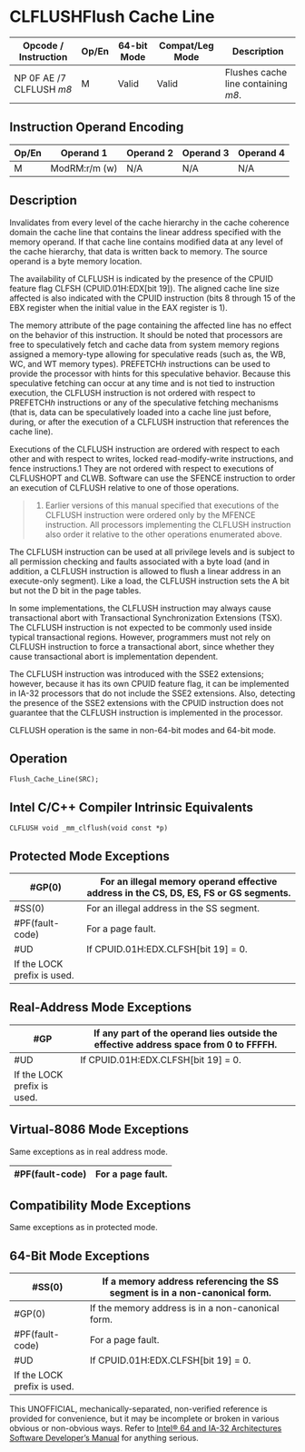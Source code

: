 # CLFLUSH**Flush Cache Line**

| Opcode / Instruction     | Op/En | 64-bit Mode | Compat/Leg Mode | Description                         |
| ------------------------ | ----- | ----------- | --------------- | ----------------------------------- |
| NP 0F AE /7 CLFLUSH _m8_ | M     | Valid       | Valid           | Flushes cache line containing _m8_. |

## Instruction Operand Encoding

| Op/En | Operand 1     | Operand 2 | Operand 3 | Operand 4 |
| ----- | ------------- | --------- | --------- | --------- |
| M     | ModRM:r/m (w) | N/A       | N/A       | N/A       |

## Description

Invalidates from every level of the cache hierarchy in the cache coherence domain the cache line that contains the linear address specified with the memory operand. If that cache line contains modified data at any level of the cache hierarchy, that data is written back to memory. The source operand is a byte memory location.

The availability of CLFLUSH is indicated by the presence of the CPUID feature flag CLFSH (CPUID.01H:EDX[bit 19]). The aligned cache line size affected is also indicated with the CPUID instruction (bits 8 through 15 of the EBX register when the initial value in the EAX register is 1).

The memory attribute of the page containing the affected line has no effect on the behavior of this instruction. It should be noted that processors are free to speculatively fetch and cache data from system memory regions assigned a memory-type allowing for speculative reads (such as, the WB, WC, and WT memory types). PREFETCH*h* instructions can be used to provide the processor with hints for this speculative behavior. Because this speculative fetching can occur at any time and is not tied to instruction execution, the CLFLUSH instruction is not ordered with respect to PREFETCH*h* instructions or any of the speculative fetching mechanisms (that is, data can be speculatively loaded into a cache line just before, during, or after the execution of a CLFLUSH instruction that references the cache line).

Executions of the CLFLUSH instruction are ordered with respect to each other and with respect to writes, locked read-modify-write instructions, and fence instructions.1 They are not ordered with respect to executions of CLFLUSHOPT and CLWB. Software can use the SFENCE instruction to order an execution of CLFLUSH relative to one of those operations.

> 1. Earlier versions of this manual specified that executions of the CLFLUSH instruction were ordered only by the MFENCE instruction. All processors implementing the CLFLUSH instruction also order it relative to the other operations enumerated above.

The CLFLUSH instruction can be used at all privilege levels and is subject to all permission checking and faults associated with a byte load (and in addition, a CLFLUSH instruction is allowed to flush a linear address in an execute-only segment). Like a load, the CLFLUSH instruction sets the A bit but not the D bit in the page tables.

In some implementations, the CLFLUSH instruction may always cause transactional abort with Transactional Synchronization Extensions (TSX). The CLFLUSH instruction is not expected to be commonly used inside typical transactional regions. However, programmers must not rely on CLFLUSH instruction to force a transactional abort, since whether they cause transactional abort is implementation dependent.

The CLFLUSH instruction was introduced with the SSE2 extensions; however, because it has its own CPUID feature flag, it can be implemented in IA-32 processors that do not include the SSE2 extensions. Also, detecting the presence of the SSE2 extensions with the CPUID instruction does not guarantee that the CLFLUSH instruction is implemented in the processor.

CLFLUSH operation is the same in non-64-bit modes and 64-bit mode.

## Operation

```
Flush_Cache_Line(SRC);

```

## Intel C/C++ Compiler Intrinsic Equivalents

```
CLFLUSH void _mm_clflush(void const *p)

```

## Protected Mode Exceptions

| \#​​​​GP(0)                 | For an illegal memory operand effective address in the CS, DS, ES, FS or GS segments. |
| --------------------------- | ------------------------------------------------------------------------------------- |
| \#​​​​​SS(0)                | For an illegal address in the SS segment.                                             |
| \#​PF(fault-code)           | For a page fault.                                                                     |
| #​​​UD                      | If CPUID.01H:EDX.CLFSH[bit 19] = 0.                                                   |
| If the LOCK prefix is used. |

## Real-Address Mode Exceptions

| \#​​​​GP                    | If any part of the operand lies outside the effective address space from 0 to FFFFH. |
| --------------------------- | ------------------------------------------------------------------------------------ |
| #​​​UD                      | If CPUID.01H:EDX.CLFSH[bit 19] = 0.                                                  |
| If the LOCK prefix is used. |

## Virtual-8086 Mode Exceptions

Same exceptions as in real address mode.

| \#​PF(fault-code) | For a page fault. |
| ----------------- | ----------------- |

## Compatibility Mode Exceptions

Same exceptions as in protected mode.

## 64-Bit Mode Exceptions

| \#​​​​​SS(0)                | If a memory address referencing the SS segment is in a non-canonical form. |
| --------------------------- | -------------------------------------------------------------------------- |
| \#​​​​GP(0)                 | If the memory address is in a non-canonical form.                          |
| \#​PF(fault-code)           | For a page fault.                                                          |
| #​​​UD                      | If CPUID.01H:EDX.CLFSH[bit 19] = 0.                                        |
| If the LOCK prefix is used. |

This UNOFFICIAL, mechanically-separated, non-verified reference is provided for convenience, but it may be
incomplete or broken in various obvious or non-obvious
ways. Refer to [Intel® 64 and IA-32 Architectures Software Developer’s Manual](https://software.intel.com/en-us/download/intel-64-and-ia-32-architectures-sdm-combined-volumes-1-2a-2b-2c-2d-3a-3b-3c-3d-and-4) for anything serious.
